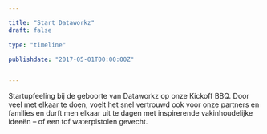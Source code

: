 ```yaml
---

title: "Start Dataworkz"
draft: false

type: "timeline"

publishdate: "2017-05-01T00:00:00Z"


---
```


Startupfeeling bij de geboorte van Dataworkz op onze Kickoff BBQ. Door veel met elkaar te doen, voelt het snel vertrouwd ook voor onze partners en families en durft men elkaar uit te dagen met inspirerende vakinhoudelijke ideeën – of een tof waterpistolen gevecht.
